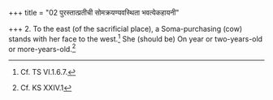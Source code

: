 +++
title = "02 पुरस्तात्प्रतीची सोमक्रयण्यवस्थिता भवत्येकहायनी"

+++
2. To the east (of the sacrificial place), a Soma-purchasing (cow) stands with her face to the west.[^1] She (should be) On year or two-years-old or more-years-old.[^2]  


[^1]: Cf. TS VI.1.6.7.  

[^2]: Cf. KS XXIV.1  
